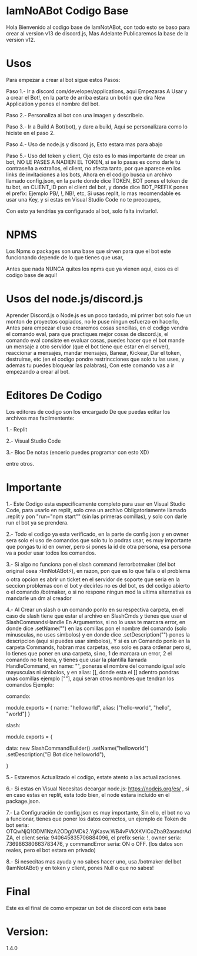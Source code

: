 # IamNoABot Codigo Base

Hola Bienvenido al codigo base de IamNotABot, con todo esto se baso para crear al version v13 de discord.js, Mas Adelante Publicaremos la base de la version v12.

# Usos

Para empezar a crear al bot sigue estos Pasos:

Paso 1.- Ir a discord.com/developer/applications, aqui Empezaras A Usar y a crear el Bot!, en la parte de arriba estara un botón que dira New Application y pones el nombre del bot.

Paso 2.- Personaliza al bot con una imagen y describelo.

Paso 3.- Ir a Build A Bot(bot), y dare a build, Aqui se personalizara como lo hiciste en el paso 2.

Paso 4.- Uso de node.js y discord.js, Esto estara mas para abajo

Paso 5.- Uso del token y client, Ojo esto es lo mas importante de crear un bot, NO LE PASES A NADIEN EL TOKEN, si se lo pasas es como darle tu contraseña a extraños, el client, no afecta tanto, por que aparece en los links de invitaciones a los bots, Ahora en el codigo busca un archivo llamado config.json, en la parte donde dice TOKEN_BOT pones el token de tu bot, en CLIENT_ID pon el client del bot, y donde dice BOT_PREFIX pones el prefix: Ejemplo PB/, !, NB!, etc, Si usas replit, lo mas recomendable es usar una Key, y si estas en Visual Studio Code no te preocupes,

Con esto ya tendrias ya configurado al bot, solo falta invitarlo!.

# NPMS

Los Npms o packages son una base que sirven para que el bot este funcionando depende de lo que tienes que usar,

Antes que nada NUNCA quites los npms que ya vienen aqui, esos es el codigo base de aqui!

# Usos del node.js/discord.js

Aprender Discord.js o Node.js es un poco tardado, mi primer bot solo fue un monton de proyectos copiados, no le puse ningun esfuerzo en hacerlo, Antes para empezar el uso crearemos cosas sencillas, en el codigo vendra el comando eval, para que practiques mejor cosas de discord.js, el comando eval consiste en evaluar cosas, puedes hacer que el bot mande un mensaje a otro servidor (que el bot tiene que estar en el server), reaccionar a mensajes, mandar mensajes, Banear, Kickear, Dar el token, destruirse, etc (en el codigo pondre restrincciones que solo tu las uses, y ademas tu puedes bloquear las palabras), Con este comando vas a ir empezando a crear al bot.

# Editores De Codigo

Los editores de codigo son los encargado De que puedas editar los archivos mas facilmentente:

1.- Replit

2.- Visual Studio Code

3.- Bloc De notas (encerio puedes programar con esto XD)

entre otros.

# Importante

1.- Este Codigo esta especificamente completo para usar en Visual Studio Code, para usarlo en replit, solo crea un archivo Obligatoriamente llamado .replit y pon "run="npm start"" (sin las primeras comillas), y solo con darle run el bot ya se prendera.

2.- Todo el codigo ya esta verificado, en la parte de config.json y en owner sera solo el uso de comandos que solo tu lo podras usar, es muy importante que pongas tu id en owner, pero si pones la id de otra persona, esa persona va a poder usar todos los comandos.

3.- Si algo no funciona pon el slash command /errorbotmaker (del bot original osea ⚡ImNotABot⚡), en razon, pon que es lo que falla o el problema o otra opcion es abrir un ticket en el servidor de soporte que seria en la seccion problemas con el bot y decirles no es del bot, es del codigo abierto o el comando /botmaker, o si no respone ningun mod la ultima alternativa es mandarle un dm al creador

4.- Al Crear un slash o un comando ponlo en su respectiva carpeta, en el caso de slash tiene que estar el archivo en SlashCmds y tienes que usar el SlashCommandsHandle En Argumentos, si no lo usas te marcara error, en donde dice .setName("") en las comillas pon el nombre del comando (solo minusculas, no uses simbolos) y en donde dice .setDescription("")
pones la descripcion (aqui si puedes usar simbolos), Y si es un Comando ponlo en la carpeta Commands, habran mas carpetas, eso solo es para ordenar pero si, lo tienes que poner en una carpeta, si no, 1 de marcara un error, 2 el comando no te leera, y tienes que usar la plantilla llamada HandleCommand, en name: "", poneras el nombre del comando igual solo mayusculas ni simbolos, y en alias: [], donde esta el [] adentro pondras unas comillas ejemplo [""], aqui seran otros nombres que tendran los comandos Ejemplo:


comando: 

module.exports = {
    name: "helloworld",
    alias: ["hello-world", "hello", "world"]
}

slash:

module.exports = {

  data: new SlashCommandBuilder()
  .setName("helloworld")
  .setDescription("El Bot dice helloworld"),

}

5.- Estaremos Actualizado el codigo, estate atento a las actualizaciones.

6.- Si estas en Visual Necesitas decargar node.js: https://nodejs.org/es/ , si en caso estas en replit, esta todo bien, el node estara incluido en el package.json.

7.- La Configuración de config.json es muy importante, Sin ello, el bot no va a funcionar, tienes que poner los datos correctos, un ejemplo de Token de bot seria: OTQwNjQ1ODM1NzA2ODg0MDk2.YgKasw.WB4vPVkXKVICoZba92asmdrAdZA, el client seria: 940645835706884096, el prefix seria: !, owner seria: 736986380663783476, y commandError seria: ON o OFF. (los datos son reales, pero el bot estara en privado)

8.- Si nesecitas mas ayuda y no sabes hacer uno, usa /botmaker del bot (IamNotABot) y en token y client, pones Null o que no sabes!

# Final

Este es el final de como empezar un bot de discord con esta base


# Version:

1.4.0